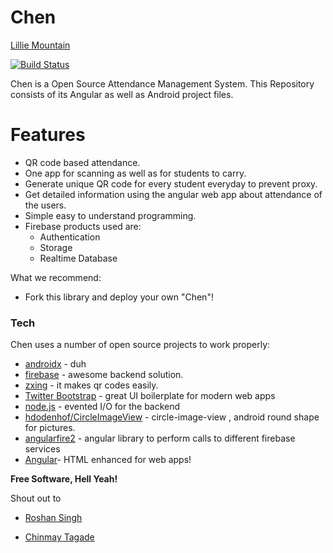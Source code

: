 # Chen

[Lillie Mountain](https://www.lilliemountain.com/)

[![Build Status](https://travis-ci.org/lilliemountain/chen.svg?branch=master)](https://travis-ci.org/lilliemountain/chen)

Chen is a Open Source Attendance Management System. This Repository consists of its Angular as well as Android project files.
# Features
  - QR code based attendance.
  - One app for scanning as well as for students to carry.
  - Generate unique QR code for every student everyday to prevent proxy.
  - Get detailed information using the angular web app about attendance of the users.
  - Simple easy to understand programming.
  - Firebase products used are:
    - Authentication
    - Storage
    - Realtime Database


What we recommend:
  - Fork this library and deploy your own "Chen"!

### Tech

Chen uses a number of open source projects to work properly:
* [androidx] - duh
* [firebase] - awesome backend solution.
* [zxing] - it makes qr codes easily.
* [Twitter Bootstrap] - great UI boilerplate for modern web apps
* [node.js] - evented I/O for the backend
* [hdodenhof/CircleImageView] - circle-image-view , android round shape for pictures.
* [angularfire2] - angular library to perform calls to different firebase services
* [Angular]- HTML enhanced for web apps!


**Free Software, Hell Yeah!**



Shout out to
- [Roshan Singh](https://github.com/g0li/)
- [Chinmay Tagade](https://github.com/Blaze10/)

   [androidx]: <https://developer.android.com/jetpack/androidx>
   [firebase]: <https://firebase.google..com/>
   [zxing]: <https://github.com/zxing/zxing>
   [hdodenhof/CircleImageView]: <https://github.com/hdodenhof/CircleImageView>
   [angularfire2]: <hhttps://github.com/angular/angularfire2>
   [node.js]: <http://nodejs.org>
   [Twitter Bootstrap]: <http://twitter.github.com/bootstrap/>
   [Angular]: <https://angular.io/>


